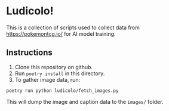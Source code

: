 # Ludicolo!

This is a collection of scripts used to collect data from
https://pokemontcg.io/ for AI model training.

## Instructions

1. Clone this repository on github.
2. Run `poetry install` in this directory.
3. To gather image data, run:
```
poetry run python ludicolo/fetch_images.py
```
This will dump the image and caption data to the `images/` folder.

